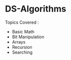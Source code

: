 # DS-Algorithms

Topics Covered :

- Basic Math
- Bit Manipulation
- Arrays
- Recursion
- Searching

